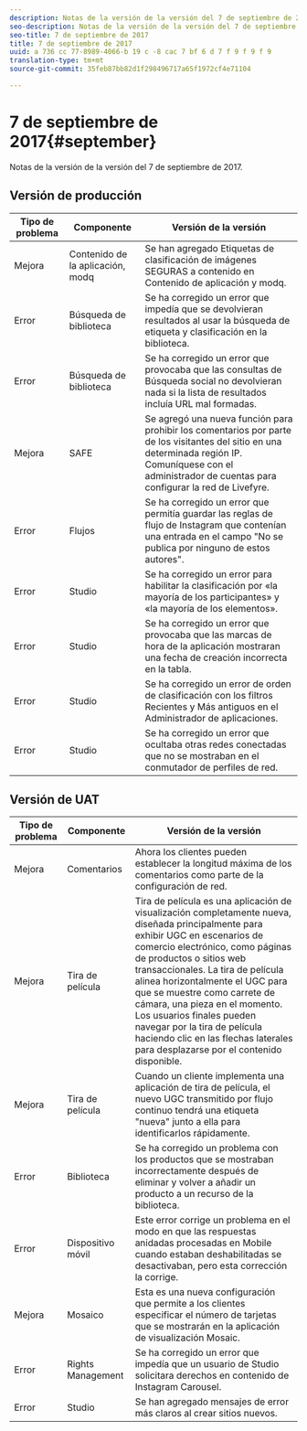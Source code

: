 ```yaml
---
description: Notas de la versión de la versión del 7 de septiembre de 2017.
seo-description: Notas de la versión de la versión del 7 de septiembre de 2017.
seo-title: 7 de septiembre de 2017
title: 7 de septiembre de 2017
uuid: a 736 cc 77-8989-4066-b 19 c -8 cac 7 bf 6 d 7 f 9 f 9 f 9
translation-type: tm+mt
source-git-commit: 35feb87bb82d1f298496717a65f1972cf4e71104

---
```



# 7 de septiembre de 2017{#september}

Notas de la versión de la versión del 7 de septiembre de 2017.

## Versión de producción

| **Tipo de problema** | **Componente** | **Versión de la versión** |
|---|---|---|
| Mejora | Contenido de la aplicación, modq | Se han agregado Etiquetas de clasificación de imágenes SEGURAS a contenido en Contenido de aplicación y modq. |
| Error | Búsqueda de biblioteca | Se ha corregido un error que impedía que se devolvieran resultados al usar la búsqueda de etiqueta y clasificación en la biblioteca. |
| Error | Búsqueda de biblioteca | Se ha corregido un error que provocaba que las consultas de Búsqueda social no devolvieran nada si la lista de resultados incluía URL mal formadas. |
| Mejora | SAFE | Se agregó una nueva función para prohibir los comentarios por parte de los visitantes del sitio en una determinada región IP. Comuníquese con el administrador de cuentas para configurar la red de Livefyre. |
| Error | Flujos | Se ha corregido un error que permitía guardar las reglas de flujo de Instagram que contenían una entrada en el campo "No se publica por ninguno de estos autores". |
| Error | Studio | Se ha corregido un error para habilitar la clasificación por «la mayoría de los participantes» y «la mayoría de los elementos». |
| Error | Studio | Se ha corregido un error que provocaba que las marcas de hora de la aplicación mostraran una fecha de creación incorrecta en la tabla. |
| Error | Studio | Se ha corregido un error de orden de clasificación con los filtros Recientes y Más antiguos en el Administrador de aplicaciones. |
| Error | Studio | Se ha corregido un error que ocultaba otras redes conectadas que no se mostraban en el conmutador de perfiles de red. |

## Versión de UAT

| **Tipo de problema** | **Componente** | **Versión de la versión** |
|---|---|---|
| Mejora | Comentarios | Ahora los clientes pueden establecer la longitud máxima de los comentarios como parte de la configuración de red. |
| Mejora | Tira de película | Tira de película es una aplicación de visualización completamente nueva, diseñada principalmente para exhibir UGC en escenarios de comercio electrónico, como páginas de productos o sitios web transaccionales. La tira de película alinea horizontalmente el UGC para que se muestre como carrete de cámara, una pieza en el momento. Los usuarios finales pueden navegar por la tira de película haciendo clic en las flechas laterales para desplazarse por el contenido disponible. |
| Mejora | Tira de película | Cuando un cliente implementa una aplicación de tira de película, el nuevo UGC transmitido por flujo continuo tendrá una etiqueta "nueva" junto a ella para identificarlos rápidamente. |
| Error | Biblioteca | Se ha corregido un problema con los productos que se mostraban incorrectamente después de eliminar y volver a añadir un producto a un recurso de la biblioteca. |
| Error | Dispositivo móvil | Este error corrige un problema en el modo en que las respuestas anidadas procesadas en Mobile cuando estaban deshabilitadas se desactivaban, pero esta corrección la corrige. |
| Mejora | Mosaico | Esta es una nueva configuración que permite a los clientes especificar el número de tarjetas que se mostrarán en la aplicación de visualización Mosaic. |
| Error | Rights Management | Se ha corregido un error que impedía que un usuario de Studio solicitara derechos en contenido de Instagram Carousel. |
| Error | Studio | Se han agregado mensajes de error más claros al crear sitios nuevos. |

